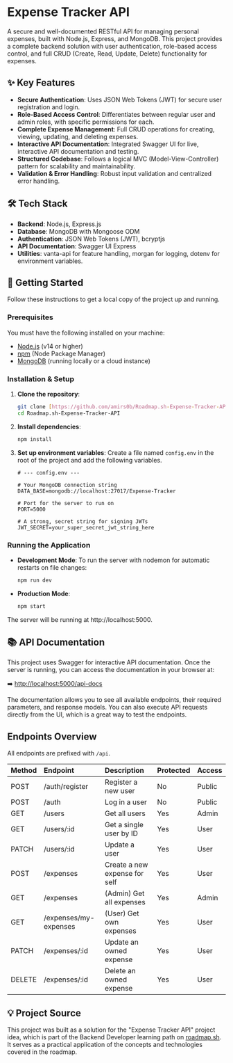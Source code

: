 # Expense Tracker API

A secure and well-documented RESTful API for managing personal expenses, built with Node.js, Express, and MongoDB. This project provides a complete backend solution with user authentication, role-based access control, and full CRUD (Create, Read, Update, Delete) functionality for expenses.

## ✨ Key Features

* **Secure Authentication**: Uses JSON Web Tokens (JWT) for secure user registration and login.
* **Role-Based Access Control**: Differentiates between regular user and admin roles, with specific permissions for each.
* **Complete Expense Management**: Full CRUD operations for creating, viewing, updating, and deleting expenses.
* **Interactive API Documentation**: Integrated Swagger UI for live, interactive API documentation and testing.
* **Structured Codebase**: Follows a logical MVC (Model-View-Controller) pattern for scalability and maintainability.
* **Validation & Error Handling**: Robust input validation and centralized error handling.

## 🛠️ Tech Stack

* **Backend**: Node.js, Express.js
* **Database**: MongoDB with Mongoose ODM
* **Authentication**: JSON Web Tokens (JWT), bcryptjs
* **API Documentation**: Swagger UI Express
* **Utilities**: vanta-api for feature handling, morgan for logging, dotenv for environment variables.

## 🚀 Getting Started

Follow these instructions to get a local copy of the project up and running.

### Prerequisites

You must have the following installed on your machine:

* [Node.js](https://nodejs.org/en/) (v14 or higher)
* [npm](https://www.npmjs.com/) (Node Package Manager)
* [MongoDB](https://www.mongodb.com/try/download/community) (running locally or a cloud instance)

### Installation & Setup

1.  **Clone the repository**:
    ```bash
    git clone [https://github.com/amirs0b/Roadmap.sh-Expense-Tracker-API.git](https://github.com/amirs0b/Roadmap.sh-Expense-Tracker-API.git)
    cd Roadmap.sh-Expense-Tracker-API
    ```
2.  **Install dependencies**:
    ```bash
    npm install
    ```
3.  **Set up environment variables**:
    Create a file named `config.env` in the root of the project and add the following variables.
    ```env
    # --- config.env ---

    # Your MongoDB connection string
    DATA_BASE=mongodb://localhost:27017/Expense-Tracker

    # Port for the server to run on
    PORT=5000

    # A strong, secret string for signing JWTs
    JWT_SECRET=your_super_secret_jwt_string_here
    ```

### Running the Application

* **Development Mode**: To run the server with nodemon for automatic restarts on file changes:
    ```bash
    npm run dev
    ```
* **Production Mode**:
    ```bash
    npm start
    ```

The server will be running at http://localhost:5000.

## 📚 API Documentation

This project uses Swagger for interactive API documentation. Once the server is running, you can access the documentation in your browser at:

➡️ [http://localhost:5000/api-docs](http://localhost:5000/api-docs)

The documentation allows you to see all available endpoints, their required parameters, and response models. You can also execute API requests directly from the UI, which is a great way to test the endpoints.

## Endpoints Overview

All endpoints are prefixed with `/api`.

| Method | Endpoint          | Description                 | Protected | Access |
| :----- | :---------------- | :-------------------------- | :-------- | :----- |
| POST   | /auth/register    | Register a new user         | No        | Public |
| POST   | /auth             | Log in a user               | No        | Public |
| GET    | /users            | Get all users               | Yes       | Admin  |
| GET    | /users/:id        | Get a single user by ID     | Yes       | User   |
| PATCH  | /users/:id        | Update a user               | Yes       | User   |
| POST   | /expenses         | Create a new expense for self | Yes       | User   |
| GET    | /expenses         | (Admin) Get all expenses    | Yes       | Admin  |
| GET    | /expenses/my-expenses | (User) Get own expenses     | Yes       | User   |
| PATCH  | /expenses/:id     | Update an owned expense     | Yes       | User   |
| DELETE | /expenses/:id     | Delete an owned expense     | Yes       | User   |

## 💡 Project Source

This project was built as a solution for the "Expense Tracker API" project idea, which is part of the Backend Developer learning path on [roadmap.sh](https://roadmap.sh/backend). It serves as a practical application of the concepts and technologies covered in the roadmap.